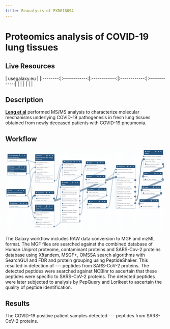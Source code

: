 ```yaml
---
title: Reanalysis of PXD018094
---
```


# Proteomics analysis of COVID-19 lung tissues

## Live Resources

| usegalaxy.eu |
|:--------:|:------------:|:------------:|:------------:|:------------:|
| <FlatShield label="Input data" message="view" href="https://usegalaxy.eu/u/pratikjagtap/h/pxd018241-inputs-for-pepquery-and-lorikeet-analysis  " alt="Raw data" /> |
| <FlatShield label="PXD018094 history1" message="view" href="https://usegalaxy.eu/u/pratikjagtap/h/1pxd018241-dataset-collection-search-for-raw01and02-pepquery-and-lorikeet-analysis-09092020 " alt="Galaxy history" /> |
| <FlatShield label="workflow" message="run" href="https://usegalaxy.eu/u/pratikjagtap/w/imported-single-dataset-pxd018241-workflow-for-pq-and-lk08222020" /> |


## Description

**[Leng et al](https://www.nature.com/articles/s41392-020-00355-9)** performed MS/MS analysis to characterize molecular mechanisms underlying COVID-19 pathogenesis in fresh lung tissues obtained from newly deceased patients with COVID-19 pneumonia. 


## Workflow

![](./img/wf.png)

The Galaxy workflow includes RAW data conversion to MGF and mzML format. The MGF files are searched against the combined database of Human 
Uniprot proteome, contaminant proteins and SARS-Cov-2 proteins database using X!tandem, MSGF+, OMSSA search algorithms with SearchGUI and FDR 
and protein grouping using PeptideShaker. This resulted in detection of ---
 peptides from SARS-CoV-2 proteins. The detected peptides were 
searched against NCBInr to ascertain that these peptides were specific to SARS-CoV-2 proteins. The detected peptides were later subjected 
to analysis by PepQuery and Lorikeet to ascertain the quality of peptide identification.

## Results

The COVID-19 positive patient samples detected --- peptides from SARS-CoV-2 proteins.


